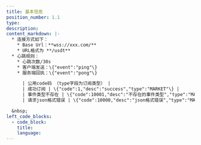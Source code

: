 ```yaml
---
title: 基本信息
position_number: 1.1
type:
description:
content_markdown: |-
  * 连接方式如下：
    * Base Url：**wss://xxx.com/**
    * URL格式为 **/usdt**
  * 心跳规则：
    * 心跳次数/30s
    * 客户端发送：\{"event":"ping"\}
    * 服务端回执：\{"event":"pong"\}

      | 公用code码 （type字段为订阅类型） |
      | 成功订阅 | \{"code":1,"desc":"success","type":"MARKET"\} |
      | 事件类型不存在 | \{"code":10001,"desc":"不存在的事件类型","type":"MARKET"\} |
      | 请求json格式错误 | \{"code":10000,"desc":"json格式错误","type":"MARKET"\} |

  &nbsp;
left_code_blocks:
  - code_block:
    title:
    language:
---
```


